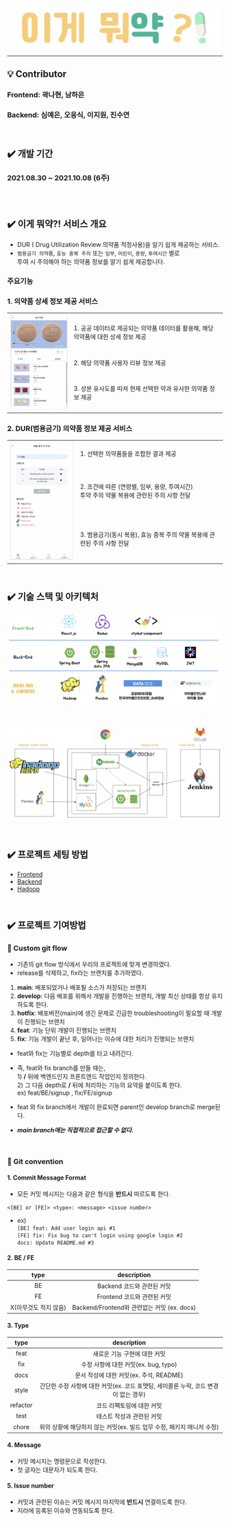 <img src="./exec/assets/logo.png" width="500">

<hr>

## :bulb: Contributor
### Frontend: 곽나현, 남하은
### Backend: 심예은, 오웅식, 이지원, 진수연

<br>

## :heavy_check_mark: 개발 기간
### 2021.08.30 ~ 2021.10.08 (6주)
<br><br>

## :heavy_check_mark: 이게 뭐약?! 서비스 개요
- DUR ( Drug Utilization Review 의약품 적정사용)을 알기 쉽게 제공하는 서비스.
- `범용금기 의약품`, `효능 중복 주의` 또는 `임부`, `어린이`, `용량`, `투여시간` 별로 <br> 투여 시 주의해야 하는 의약품 정보를 알기 쉽게 제공합니다.

### 주요기능
### 1. 의약품 상세 정보 제공 서비스
<table>
    <tbody>
        <tr>
            <td rowspan=4>
            <img src="./exec/assets/search_similar.png" width="200">
            </td>
        </tr>
        <tr>
            <td>1. 공공 데이터로 제공되는 의약품 데이터를 활용해, 해당 의약품에 대한 상세 정보 제공</td>
        </tr>
        <tr>
            <td>2. 해당 의약품 사용자 리뷰 정보 제공</td>
        </tr>
        <tr>
            <td>3. 성분 유사도를 따져 현재 선택한 약과 유사한 의약품 정보 제공</td>
        </tr>
    </tbody>
</table>

### 2. DUR(범용금기) 의약품 정보 제공 서비스
<table>
    <tbody>
        <tr>
            <td rowspan=4>
            <img src="./exec/assets/search_dur.png" width="200">
            </td>
        </tr>
        <tr>
            <td>1. 선택한 의약품들을 조합한 결과 제공</td>
        </tr>
        <tr>
            <td>2. 조건에 따른 (연령별, 임부, 용량, 투여시간) <br> 투약 주의 약물 복용에 관련된 주의 사항 전달</td>
        </tr>
        <tr>
            <td>3. 범용금기(동시 복용), 효능 중복 주의 약물 복용에 관련된 주의 사항 전달</td>
        </tr>
    </tbody>
</table>

<br>

## :heavy_check_mark: 기술 스택 및 아키텍처
![tech_stack](./exec/assets/wtm_tech_stack.png)

<br>

![architecture](./exec/assets/wtm_architecture.png)

<br>

## :heavy_check_mark: 프로젝트 세팅 방법
- [Frontend](./frontend/README.md)
- [Backend](./backend/README.md)
- [Hadoop](./hadoop/README.md)

<br>

## :heavy_check_mark: 프로젝트 기여방법
### :rocket: Custom git flow
- 기존의 git flow 방식에서 우리의 프로젝트에 맞게 변경하였다.
- release를 삭제하고, fix라는 브랜치를 추가하였다.
1. **main**: 배포되었거나 배포될 소스가 저장되는 브랜치
2. **develop**: 다음 배포를 위해서 개발을 진행하는 브랜치, 개발 최신 상태를 항상 유지하도록 한다.
3. **hotfix**: 배포버전(main)에 생긴 문제로 긴급한 troubleshooting이 필요할 때 개발이 진행되는 브랜치
4. **feat**: 기능 단위 개발이 진행되는 브랜치
5. **fix**: 기능 개발이 끝난 후, 일어나는 이슈에 대한 처리가 진행되는 브랜치

- feat와 fix는 기능별로 depth를 타고 내려간다.

- 즉, feat와 fix branch를 만들 때는, <br> 1) **/** 뒤에 백엔드인지 프론트엔드 작업인지 정의한다. <br> 2) 그 다음 depth로 **/** 뒤에 처리하는 기능의 요약을 붙이도록 한다. <br>ex) feat/BE/signup , fix/FE/signup

- feat 와 fix branch에서 개발이 완료되면 parent인 develop branch로 merge된다.

- ***main branch에는 직접적으로 접근할 수 없다.***

<br>

### :rocket: Git convention
#### 1. Commit Message Format
- 모든 커밋 메시지는 다음과 같은 형식을 **반드시** 따르도록 한다.
```
<[BE] or [FE]> <type>: <message> <issue number>
```
- ex) <br> `[BE] feat: Add user login api #1`
<br> `[FE] fix: Fix bug to can't login using google login #2`
<br> `docs: Update README.md #3`

#### 2. BE / FE
|         type          |                 description                 |
| :-------------------: | :-----------------------------------------: |
|          BE           |         Backend 코드와 관련된 커밋          |
|          FE           |         Frontend 코드와 관련된 커밋         |
| X(아무것도 적지 않음) | Backend/Frontend와 관련없는 커밋 (ex. docs) |

#### 3. Type
|   type   |                                     description                                     |
| :------: | :---------------------------------------------------------------------------------: |
|   feat   |                            새로운 기능 구현에 대한 커밋                             |
|   fix    |                        수정 사항에 대한 커밋(ex. bug, typo)                         |
|   docs   |                       문서 작성에 대한 커밋(ex. 주석, README)                       |
|  style   | 간단한 수정 사항에 대한 커밋(ex. 코드 포맷팅, 세미콜론 누락, 코드 변경이 없는 경우) |
| refactor |                              코드 리펙토링에 대한 커밋                              |
|   test   |                              테스트 작성과 관련된 커밋                              |
|  chore   |                      위의 상황에 해당하지 않는 커밋(ex. 빌드 업무 수정, 패키지 매니저 수정)  |

#### 4. Message
- 커밋 메시지는 명령문으로 작성한다.
- 첫 글자는 대문자가 되도록 한다.

#### 5. Issue number
- 커밋과 관련된 이슈는 커밋 메시지 마지막에 **반드시** 연결하도록 한다.
- 지라에 등록된 이슈와 연동되도록 한다.
